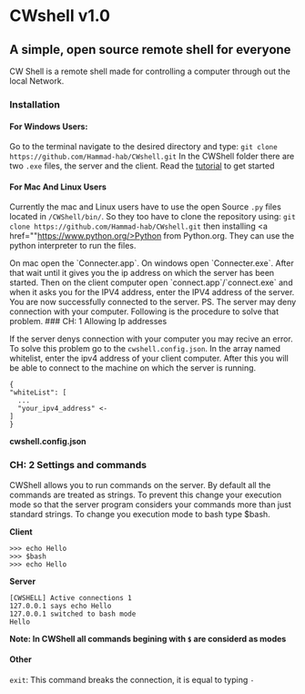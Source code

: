 # CWshell v1.0
## A simple, open source remote shell for everyone
CW Shell is a remote shell made for controlling a computer through out the local Network. 

### Installation
#### For Windows Users:
Go to the terminal navigate to the desired directory and type:
`git clone https://github.com/Hammad-hab/CWshell.git`
In the CWShell folder there are two `.exe` files, the server and the client. Read the <a href="#tutorial">tutorial</a> to get started
#### For Mac And Linux Users
Currently the mac and Linux users have to use the open Source `.py` files located in `/CWShell/bin/`. So they too have to clone the repository using:
`git clone https://github.com/Hammad-hab/CWshell.git`
then installing <a href=""https://www.python.org/>Python</a> from Python.org. They can use the python interpreter to run the files.
<div id="tutorial">
On mac open the `Connecter.app`. On windows open `Connecter.exe`. After that wait until it gives you the ip address on which the server has been started.
Then on the client computer open `connect.app`/`connect.exe` and when it asks you for the IPV4 address, enter the IPV4 address of the server.
You are now successfully connected to the server. 
PS. 
The server may deny connection with your computer. Following is the procedure to solve that problem.
### CH: 1 Allowing Ip addresses

If the server denys connection with your computer you may recive an error. To solve this problem go to the `cwshell.config.json`.
In the array named whitelist, enter the ipv4 address of your client computer. After this you will be able to connect to the machine on which the server is running.
```
{
"whiteList": [
  ...
  "your_ipv4_address" <-
]
}

```
<b>cwshell.config.json</b>

### CH: 2 Settings and commands
CWShell allows you to run commands on the server. By default all the commands are treated as strings. To prevent this change your execution mode so that the server program considers your commands more than just standard strings. 
To change you execution mode to bash type $bash.

<b>Client</b>
```
>>> echo Hello
>>> $bash
>>> echo Hello
```
<b>Server</b>

```
[CWSHELL] Active connections 1
127.0.0.1 says echo Hello
127.0.0.1 switched to bash mode
Hello
```

<b>Note: In CWShell all commands begining with `$` are considerd as modes</b>
#### Other

`exit`: This command breaks the connection, it is equal to typing `-`
</div>
